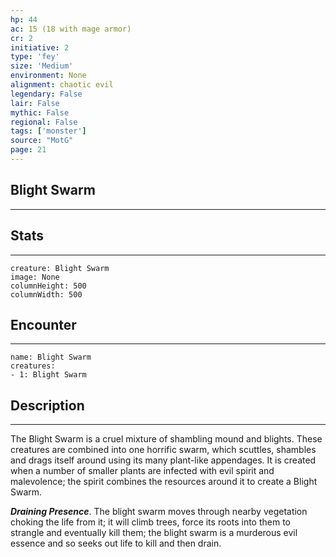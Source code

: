 ```yaml
---
hp: 44
ac: 15 (18 with mage armor)
cr: 2
initiative: 2
type: 'fey'    
size: 'Medium'
environment: None
alignment: chaotic evil
legendary: False
lair: False
mythic: False
regional: False
tags: ['monster']
source: "MotG"
page: 21
---
```


## Blight Swarm
---



## Stats
---

```statblock
creature: Blight Swarm
image: None
columnHeight: 500
columnWidth: 500
```

## Encounter
---

```encounter-table
name: Blight Swarm
creatures:
- 1: Blight Swarm
```

## Description
---
The Blight Swarm is a cruel mixture of shambling mound and blights. These creatures are combined into one horrific swarm, which scuttles, shambles and drags itself around using its many plant-like appendages. It is created when a number of smaller plants are infected with evil spirit and malevolence; the spirit combines the resources around it to create a Blight Swarm.

**_Draining Presence_**. The blight swarm moves through nearby vegetation choking the life from it; it will climb trees, force its roots into them to strangle and eventually kill them; the blight swarm is a murderous evil essence and so seeks out life to kill and then drain.




